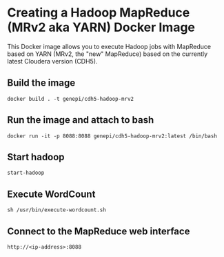 # Creating a Hadoop MapReduce (MRv2 aka YARN) Docker Image

This Docker image allows you to execute Hadoop jobs with MapReduce based on YARN (MRv2, the "new" MapReduce) based on the currently latest Cloudera version (CDH5).


## Build the image

	docker build . -t genepi/cdh5-hadoop-mrv2
	

## Run the image and attach to bash

	docker run -it -p 8088:8088 genepi/cdh5-hadoop-mrv2:latest /bin/bash


## Start hadoop

	start-hadoop


## Execute WordCount 

	sh /usr/bin/execute-wordcount.sh


## Connect to the MapReduce web interface

    http://<ip-address>:8088
